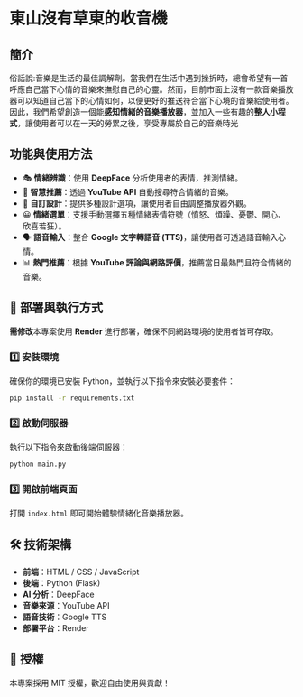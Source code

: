 # 東山沒有草東的收音機

## 簡介
俗話說:音樂是生活的最佳調解劑。當我們在生活中遇到挫折時，總會希望有一首呼應自己當下心情的音樂來撫慰自己的心靈。然而，目前市面上沒有一款音樂播放器可以知道自己當下的心情如何，以便更好的推送符合當下心境的音樂給使用者。因此，我們希望創造一個能**感知情緒的音樂播放器**，並加入一些有趣的**整人小程式**，讓使用者可以在一天的勞累之後，享受專屬於自己的音樂時光
## 功能與使用方法
- 🎭 **情緒辨識**：使用 **DeepFace** 分析使用者的表情，推測情緒。
- 🎼 **智慧推薦**：透過 **YouTube API** 自動搜尋符合情緒的音樂。
- 🎨 **自訂設計**：提供多種設計選項，讓使用者自由調整播放器外觀。
- 😀 **情緒選單**：支援手動選擇五種情緒表情符號（憤怒、煩躁、憂鬱、開心、欣喜若狂）。
- 🗣️ **語音輸入**：整合 **Google 文字轉語音 (TTS)**，讓使用者可透過語音輸入心情。
- 📊 **熱門推薦**：根據 **YouTube 評論與網路評價**，推薦當日最熱門且符合情緒的音樂。

## 🚀 部署與執行方式
**需修改**本專案使用 **Render** 進行部署，確保不同網路環境的使用者皆可存取。

### 1️⃣ 安裝環境
確保你的環境已安裝 Python，並執行以下指令來安裝必要套件：

```sh
pip install -r requirements.txt
```

### 2️⃣ 啟動伺服器
執行以下指令來啟動後端伺服器：

```sh
python main.py
```

### 3️⃣ 開啟前端頁面
打開 `index.html` 即可開始體驗情緒化音樂播放器。

## 🛠 技術架構
- **前端**：HTML / CSS / JavaScript
- **後端**：Python (Flask)
- **AI 分析**：DeepFace
- **音樂來源**：YouTube API
- **語音技術**：Google TTS
- **部署平台**：Render

## 📜 授權
本專案採用 MIT 授權，歡迎自由使用與貢獻！
